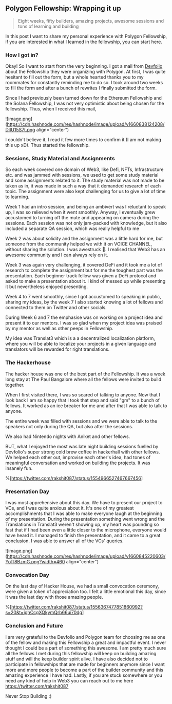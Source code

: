## Polygon Fellowship: Wrapping it up

> Eight weeks, fifty builders, amazing projects, awesome sessions and tons of learning and building 

In this post I want to share my personal experience with Polygon Fellowship, if you are interested in what I learned in the fellowship, you can start here.

### How I got in?
Okay! So I want to start from the very beginning. I got a mail from [Devfolio](https://devfolio.co/) about the Fellowship they were organizing with Polygon. At first, I was quite hesitant to fill out the form, but a whole hearted thanks you to my roommates for constantly reminding me to do so. I took around two weeks to fill the form and after a bunch of rewrites I finally submitted the form. 

Since I had previously been turned down for the Ethereum Fellowship and the Solana Fellowship, I was not very optimistic about being chosen for the fellowship. Thus, when I received this mail,

![image.png](https://cdn.hashnode.com/res/hashnode/image/upload/v1660838124208/DlIU15S7t.png align="center")

I couldn't believe it, I read it few more times to confirm it (I am not making this up xD). Thus started the fellowship. 

### Sessions, Study Material and Assignments

So each week covered one domain of Web3, like Defi, NFTs, Infrastructure etc. and was jammed with sessions, we used to get some study material and some assignments related to it. The study material was not made to be taken as in, it was made in such a way that it demanded research of each topic. The assignment were also kept challenging for us to give a lot of time to learning.

Week 1 had an intro session, and being an ambivert was I reluctant to speak up, I was so relieved when it went smoothly. Anyway, I eventually grew accustomed to turning off the mute and appearing on camera during the sessions. Each session was not only jam-packed with knowledge, but it also included a separate QA session, which was really helpful to me

Week 2 was about solidity and the assignment was a little hard for me, but someone from the community helped we with it on VOICE CHANNEL, without sharing the solution. I was awestruck 💜. I realised that Web3 has an awesome community and I can always rely on it.

Week 3 was again very challenging, it covered DeFi and it took me a lot of research to complete the assignment but for me the toughest part was the presentation. Each beginner track fellow was given a DeFi protocol and asked to make a presentation about it. I kind of messed up while presenting it but nevertheless enjoyed presenting.

Week 4 to 7 went smoothly, since I got accustomed to speaking in public, sharing my ideas, by the week 7 I also started knowing a lot of fellows and connected to them on Twitter and other socials.

During Week 6 and 7 the emphasise was on working on a project idea and present it to our mentors. I was so glad when my project idea was praised by my mentor as well as other peeps in Fellowship. 

My idea was Translat3 which is a a decentralized localization platform, where you will be able to localize your projects in a given language and translators will be rewarded for right translations.

### The Hackerhouse

The hacker house was one of the best part of the Fellowship. It was a week long stay at The Paul Bangalore where all the fellows were invited to build together.

When I first visited there, I was so scared of talking to anyone. Now that I look back I am so happy that I took that step and said "gm" to a bunch of fellows. It worked as an ice breaker for me and after that I was able to talk to anyone.

The entire week was filled with sessions and we were able to talk to the speakers not only during the QA, but also after the sessions.

We also had Nintendo nights with Aniket and other fellows.

BUT, what I enjoyed the most was late night building sessions fuelled by Devfolio's super strong cold brew coffee in hackerhall with other fellows. We helped each other out, improvise each other's idea, had tones of meaningful conversation and worked on building the projects. It was insanely fun.

%[https://twitter.com/rakshit087/status/1554966527467667456]

### Presentation Day

I was most apprehensive about this day. We have to present our project to VCs, and I was quite anxious about it. It's one of my greatest accomplishments that I was able to make everyone laugh at the beginning of my presentation. During the presentation something went wrong and the Translations in Translat3 weren't showing up, my heart was pounding so fast that if I had been even a little closer to the microphone, everyone would have heard it. I managed to finish the presentation, and it came to a great conclusion. I was able to answer all of the VCs' queries.

![image.png](https://cdn.hashnode.com/res/hashnode/image/upload/v1660845220603/YoTl8BzmG.png?width=460 align="center")

### Convocation Day

On the last day of Hacker House, we had a small convocation ceremony, were given a token of appreciation too. I felt a little emotional this day, since it was the last day with those amazing people.

%[https://twitter.com/rakshit087/status/1556367477851860992?s=20&t=ighCcgXQkymQrb66ui70dg]

### Conclusion and Future

I am very grateful to the Devfolio and Polygon team for choosing me as one of the fellow and making this Fellowship a great and impactful event. I never thought I could be a part of something this awesome. 
I am pretty much sure all the fellows I met during this fellowship will keep on building amazing stuff and will the keep builder spirit alive.
I have also decided not to participate in fellowships that are made for beginners anymore since I want more and more people to become a part of the builder community and this amazing experience I have had. 
Lastly, if you are stuck somewhere or you need any kind of help in Web3 you can reach out to me here https://twitter.com/rakshit087

Never Stop Building :)
